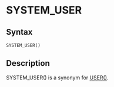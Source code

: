 
# SYSTEM_USER

## Syntax


```
SYSTEM_USER()
```

## Description


SYSTEM_USER() is a synonym for [USER()](user.md).

